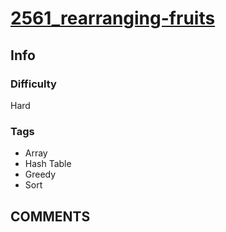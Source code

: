# [2561_rearranging-fruits](https://leetcode.com/problems/rearranging-fruits)

## Info

### Difficulty

Hard

### Tags

- Array
- Hash Table
- Greedy
- Sort

## __COMMENTS__

> 
